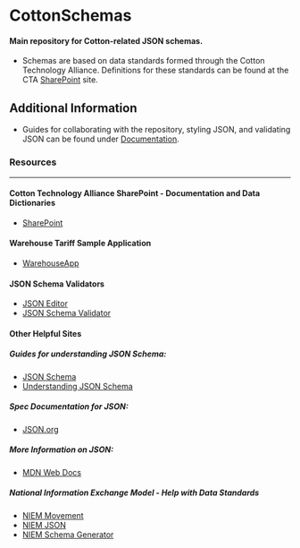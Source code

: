 # CottonSchemas

  

#### Main repository for Cotton-related JSON schemas.

  

* Schemas are based on data standards formed through the Cotton Technology Alliance. Definitions for these standards can be found at the CTA [SharePoint](https://theseam2.sharepoint.com/sites/cta/SitePages/Home.aspx) site.
  


## Additional Information

 * Guides for collaborating with the repository, styling JSON, and validating JSON can be found under [Documentation](https://github.com/CottonTechnologyAlliance/CottonSchemas/tree/master/Documentation).

### Resources
---

#### Cotton Technology Alliance SharePoint - Documentation and Data Dictionaries
* [SharePoint](https://theseam2.sharepoint.com/sites/cta/SitePages/Home.aspx)

#### Warehouse Tariff Sample Application
* [WarehouseApp](https://ipfs.theseam.io/ipfs/QmYMz57LuTA3bWGxnQUDxr39JmXYTxCaXEHmTDdGqzW4Fe/#/)

#### JSON Schema Validators
* [JSON Editor](https://jsoneditoronline.org/)
* [JSON Schema Validator](https://www.jsonschemavalidator.net/)

#### Other Helpful Sites

##### Guides for understanding JSON Schema:
* [JSON Schema](https://json-schema.org/)
* [Understanding JSON Schema](https://json-schema.org/understanding-json-schema/index.html)

##### Spec Documentation for JSON:
* [JSON.org](https://www.json.org/)

##### More Information on JSON:
* [MDN Web Docs](https://developer.mozilla.org/en-US/docs/Learn/JavaScript/Objects/JSON)

##### National Information Exchange Model - Help with Data Standards
* [NIEM Movement](https://beta.movement.niem.gov/#/)
* [NIEM JSON](http://niem.github.io/json/reference/json-schema/)
* [NIEM Schema Generator](https://tools.niem.gov/niemtools/ssgt/SSGT-GetNamespace.iepd?namespaceKey=o1-15)
